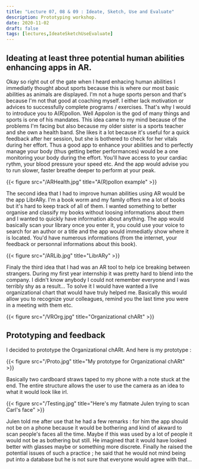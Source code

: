 ```yaml
---
title: "Lecture 07, 08 & 09 : Ideate, Sketch, Use and Evaluate"
description: Prototyping workshop.
date: 2020-11-02
draft: false
tags: [lectures,IdeateSketchUseEvaluate]
---
```


## Ideating at least three potential human abilities enhancing apps in AR.

Okay so right out of the gate when I heard enhacing human abilities I immediatly thought about sports because this is where our most basic abilities as animals are displayed. I'm not a huge sports person and that's because I'm not that good at coaching myself. I either lack motivation or advices to successfully complete programs / exercises. That's why I would to introduce you to A(R)pollon. Well Appolon is the god of many things and sports is one of his mandates. This idea came to my mind because of the problems I'm facing but also because my older sister is a sports teacher and she own a health band. She likes it a lot because it's useful for a quick feedback after her session, but she is bothered to check for her vitals during her effort. Thus a good app to enhance your abilities and to perfectly manage your body (thus getting better performances) would be a one monitoring your body during the effort. You'll have access to your cardiac rythm, your blood pressure your speed etc. And the app would advise you to run slower, faster breathe deeper to perform at your peak.

{{< figure src="/ARHealth.jpg" title="A(R)pollon example" >}} 

The second idea that I had to improve human abilities using AR would be the app LibrARy. I'm a book worm and my family offers me a lot of books but it's hard to keep track of all of them. I wanted something to better organise and classify my books without loosing informations about them and I wanted to quickly have information about anything. The app would basically scan your library once you enter it, you could use your voice to search for an author or a title and the app would immediatly show where it is located. You'd have numerous informations (from the internet, your feedback or personnal informations about this book).

{{< figure src="/ARLib.jpg" title="LibrARy" >}}

Finaly the third idea that I had was an AR tool to help ice breaking between strangers. During my first year internship it was pretty hard to blend into the company. I didn't know anybody I could not remember everyone and I was terribly shy as a result... To solve it I would have wanted a live organizational chart that would have truly helped me. Basically this would allow you to recognize your colleagues, remind you the last time you were in a meeting with them etc.

{{< figure src="/VROrg.jpg" title="Organizational chARt" >}}

## Prototyping and feedback

I decided to prototype the Organizational chARt. And here is my prototype :

{{< figure src="/Proto.jpg" title="My prototype for Organizational chARt" >}}

Basically two cardboard straws taped to my phone with a note stuck at the end. The entire structure allows the user to use the camera as an idea to what it would look like irl.

{{< figure src="/Testing.jpg" title="Here's my flatmate Julen trying to scan Carl's face" >}}

Julen told me after use that he had a few remarks : for him the app should not be on a phone because it would be bothering and kind of akward to scan people's faces all the time. Maybe if this was used by a lot of people it would not be as bothering but still. He imagined that it would have looked better with glasses maybe or something more discrete. Finally he raised the potential issues of such a practice ; he said that he would not mind being put into a database but he is not sure that everyone would agree with that...